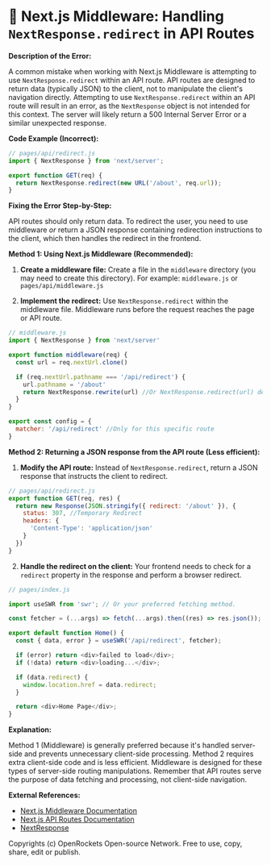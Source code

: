 # 🐞 Next.js Middleware: Handling `NextResponse.redirect` in API Routes


**Description of the Error:**

A common mistake when working with Next.js Middleware is attempting to use `NextResponse.redirect` within an API route.  API routes are designed to return data (typically JSON) to the client, not to manipulate the client's navigation directly.  Attempting to use `NextResponse.redirect` within an API route will result in an error, as the `NextResponse` object is not intended for this context. The server will likely return a 500 Internal Server Error or a similar unexpected response.

**Code Example (Incorrect):**

```javascript
// pages/api/redirect.js
import { NextResponse } from 'next/server';

export function GET(req) {
  return NextResponse.redirect(new URL('/about', req.url));
}
```

**Fixing the Error Step-by-Step:**

API routes should only return data.  To redirect the user, you need to use middleware *or* return a JSON response containing redirection instructions to the client, which then handles the redirect in the frontend.


**Method 1: Using Next.js Middleware (Recommended):**


1. **Create a middleware file:**  Create a file in the `middleware` directory (you may need to create this directory). For example: `middleware.js` or `pages/api/middleware.js`


2. **Implement the redirect:** Use `NextResponse.redirect` within the middleware file.  Middleware runs before the request reaches the page or API route.

```javascript
// middleware.js
import { NextResponse } from 'next/server'

export function middleware(req) {
  const url = req.nextUrl.clone()

  if (req.nextUrl.pathname === '/api/redirect') {
    url.pathname = '/about'
    return NextResponse.rewrite(url) //Or NextResponse.redirect(url) depending on the needs
  }
}

export const config = {
  matcher: '/api/redirect' //Only for this specific route
}
```

**Method 2: Returning a JSON response from the API route (Less efficient):**

1. **Modify the API route:** Instead of `NextResponse.redirect`, return a JSON response that instructs the client to redirect.

```javascript
// pages/api/redirect.js
export function GET(req, res) {
  return new Response(JSON.stringify({ redirect: '/about' }), {
    status: 307, //Temporary Redirect
    headers: {
      'Content-Type': 'application/json'
    }
  })
}
```

2. **Handle the redirect on the client:** Your frontend needs to check for a `redirect` property in the response and perform a browser redirect.


```javascript
// pages/index.js

import useSWR from 'swr'; // Or your preferred fetching method.

const fetcher = (...args) => fetch(...args).then((res) => res.json());

export default function Home() {
  const { data, error } = useSWR('/api/redirect', fetcher);

  if (error) return <div>failed to load</div>;
  if (!data) return <div>loading...</div>;

  if (data.redirect) {
    window.location.href = data.redirect;
  }

  return <div>Home Page</div>;
}
```



**Explanation:**

Method 1 (Middleware) is generally preferred because it's handled server-side and prevents unnecessary client-side processing. Method 2 requires extra client-side code and is less efficient.  Middleware is designed for these types of server-side routing manipulations.  Remember that API routes serve the purpose of data fetching and processing, not client-side navigation.


**External References:**

* [Next.js Middleware Documentation](https://nextjs.org/docs/app/building-your-application/routing/middleware)
* [Next.js API Routes Documentation](https://nextjs.org/docs/api-routes/introduction)
* [NextResponse](https://nextjs.org/docs/api-reference/next/server#nextresponse)


Copyrights (c) OpenRockets Open-source Network. Free to use, copy, share, edit or publish.

